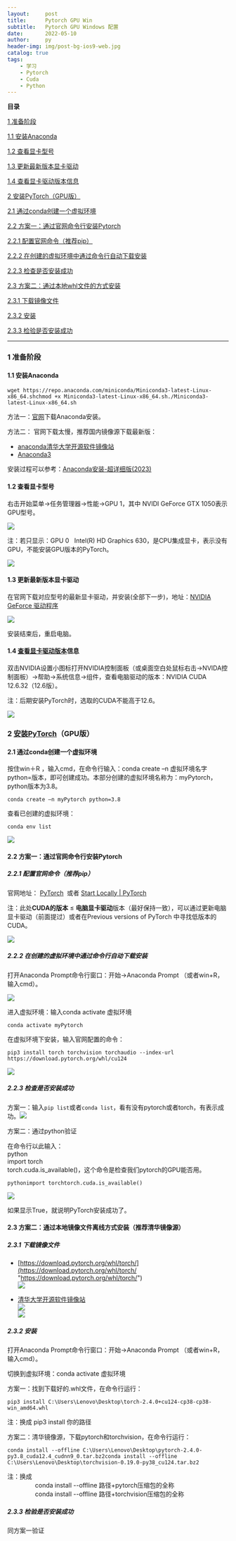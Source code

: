 ```yaml
---
layout:     post
title:      Pytorch GPU Win
subtitle:   Pytorch GPU Windows 配置
date:       2022-05-10
author:     py
header-img: img/post-bg-ios9-web.jpg
catalog: true
tags:
    - 学习
    - Pytorch
    - Cuda
    - Python
---
```


**目录**

[1 准备阶段](#t0)

[1.1 安装Anaconda](#t1)

[1.2 查看显卡型号](#t2)

[1.3 更新最新版本显卡驱动](#t3)

[1.4 查看显卡驱动版本信息](#t4)

[2 安装PyTorch（GPU版）](#t5)

[2.1 通过conda创建一个虚拟环境](#t6)

[2.2 方案一：通过官网命令行安装Pytorch](#t7)

[2.2.1 配置官网命令（推荐pip）](#2.2.1%20%E9%85%8D%E7%BD%AE%E5%AE%98%E7%BD%91%E5%91%BD%E4%BB%A4)

[2.2.2 在创建的虚拟环境中通过命令行自动下载安装](#2.2.2%20%E5%9C%A8%E5%88%9B%E5%BB%BA%E7%9A%84%E8%99%9A%E6%8B%9F%E7%8E%AF%E5%A2%83%E4%B8%AD%E9%80%9A%E8%BF%87%E5%91%BD%E4%BB%A4%E8%A1%8C%E8%87%AA%E5%8A%A8%E4%B8%8B%E8%BD%BD%E5%AE%89%E8%A3%85)

[2.2.3 检查是否安装成功](#2.2.3%20%E6%A3%80%E6%9F%A5%E6%98%AF%E5%90%A6%E5%AE%89%E8%A3%85%E6%88%90%E5%8A%9F)

[2.3 方案二：通过本地whl文件的方式安装](#t8)

[2.3.1 下载镜像文件](#2.3.1%20%E4%B8%8B%E8%BD%BD%E9%95%9C%E5%83%8F%E6%96%87%E4%BB%B6)

[2.3.2 安装](#2.3.2%20%E5%AE%89%E8%A3%85)

[2.3.3 检验是否安装成功](#2.3.3%20%E6%A3%80%E9%AA%8C%E6%98%AF%E5%90%A6%E5%AE%89%E8%A3%85%E6%88%90%E5%8A%9F)

* * *

### 1 准备阶段

#### 1.1 安装Anaconda

    wget https://repo.anaconda.com/miniconda/Miniconda3-latest-Linux-x86_64.shchmod +x Miniconda3-latest-Linux-x86_64.sh./Miniconda3-latest-Linux-x86_64.sh

方法一：[官网](https://www.anaconda.com/download/ "官网")下载Anaconda安装。

方法二： 官网下载太慢，推荐国内镜像源下载最新版：

*   [anaconda清华大学开源软件镜像站](https://mirrors.tuna.tsinghua.edu.cn/anaconda/archive/ "anaconda清华大学开源软件镜像站")
*   [Anaconda3](https://repo.anaconda.com/archive/ "Anaconda3")
    

安装过程可以参考：[Anaconda安装-超详细版(2023)](https://blog.csdn.net/weixin_43412762/article/details/129599741?ops_request_misc=%257B%2522request%255Fid%2522%253A%2522172260622316800207062977%2522%252C%2522scm%2522%253A%252220140713.130102334..%2522%257D&request_id=172260622316800207062977&biz_id=0&utm_medium=distribute.pc_search_result.none-task-blog-2~all~top_positive~default-1-129599741-null-null.142%5Ev100%5Epc_search_result_base3&utm_term=anaconda%E5%AE%89%E8%A3%85&spm=1018.2226.3001.4187 "Anaconda安装-超详细版(2023)")

#### 1.2 查看显卡型号

右击开始菜单→任务管理器→性能→GPU 1，其中 NVIDI GeForce GTX 1050表示GPU型号。 

![](https://i-blog.csdnimg.cn/direct/05fd173c886144b4869858252351383d.png)

注：若只显示：GPU 0   Intel(R) HD Graphics 630，是CPU集成显卡，表示没有GPU，不能安装GPU版本的PyTorch。

![](https://i-blog.csdnimg.cn/direct/f6064ccf9d36433e9230246851d943e1.png)

#### 1.3 更新最新版本显卡驱动

在官网下载对应型号的最新显卡驱动，并安装(全部下一步)，地址：[NVIDIA GeForce 驱动程序](https://www.nvidia.cn/geforce/drivers/ "NVIDIA GeForce 驱动程序")

![](https://i-blog.csdnimg.cn/direct/36ed3fdd039540cbb7b3ab2ff30a48b3.png)

安装结束后，重启电脑。

#### 1.4 [查看显卡驱动版本](https://so.csdn.net/so/search?q=%E6%9F%A5%E7%9C%8B%E6%98%BE%E5%8D%A1%E9%A9%B1%E5%8A%A8%E7%89%88%E6%9C%AC&spm=1001.2101.3001.7020)信息

双击NVIDIA设置小图标打开NVIDIA控制面板（或桌面空白处鼠标右击→NVIDA控制面板）→帮助→系统信息→组件，查看电脑驱动的版本：NVIDIA CUDA 12.6.32（12.6版）。

注：后期安装PyTorch时，选取的CUDA不能高于12.6。

![](https://i-blog.csdnimg.cn/direct/5e54f1e51dfe457485185dde0cc80a46.png)

### 2 [安装PyTorch](https://so.csdn.net/so/search?q=%E5%AE%89%E8%A3%85PyTorch&spm=1001.2101.3001.7020)（GPU版）

#### 2.1 通过conda创建一个虚拟环境

按住win＋R ，输入cmd，在命令行输入：conda create –n 虚拟环境名字 python=版本，即可创建成功。本部分创建的虚拟环境名称为：myPytorch，python版本为3.8。

    conda create –n myPytorch python=3.8
    

查看已创建的虚拟环境：

    conda env list

![](https://i-blog.csdnimg.cn/direct/54e9c8a5300a4b8cad064db14c44b333.png)

#### 2.2 方案一：通过官网命令行安装Pytorch

##### 2.2.1 配置官网命令（推荐pip）

官网地址： [PyTorch](https://pytorch.org/ "PyTorch")  或者 [Start Locally | PyTorch](https://pytorch.org/get-started/locally/ "Start Locally | PyTorch")

注：此处**CUDA的版本** ≤ **电脑显卡驱动**版本（最好保持一致），可以通过更新电脑显卡驱动（前面提过）或者在Previous versions of PyTorch 中寻找低版本的CUDA。

![](https://i-blog.csdnimg.cn/direct/8d25dfb0de75495298a2cf95fa725e9e.png)

##### 2.2.2 在创建的虚拟环境中通过命令行自动下载安装

打开Anaconda Prompt命令行窗口：开始→Anaconda Prompt （或者win+R，输入cmd）。

![](https://i-blog.csdnimg.cn/direct/49e2b075cdd0463697ec8082104ea786.png)

进入虚拟环境：输入conda activate 虚拟环境

    conda activate myPytorch
    

在虚拟环境下安装，输入官网配置的命令：

    pip3 install torch torchvision torchaudio --index-url https://download.pytorch.org/whl/cu124

![](https://i-blog.csdnimg.cn/direct/3b4cc509be70413aa5fb72824ad17bbd.png)

##### 2.2.3 检查是否安装成功

方案一：输入`pip list`或者`conda list`，看有没有pytorch或者torch，有表示成功。![](https://i-blog.csdnimg.cn/direct/981bce14edac4b3c92f99c56eb85d62c.png)

方案二：通过python验证

在命令行以此输入：  
python  
import torch  
torch.cuda.is\_available()，这个命令是检查我们pytorch的GPU能否用。

    pythonimport torchtorch.cuda.is_available()

![](https://i-blog.csdnimg.cn/direct/00653efcb95f400097825023c4c68e06.png)

如果显示True，就说明PyTorch安装成功了。

#### 2.3 方案二：通过本地镜像文件离线方式安装（推荐清华镜像源）

##### 2.3.1 下载镜像文件

*   [https://download.pytorch.org/whl/torch/](https://download.pytorch.org/whl/torch/ "https://download.pytorch.org/whl/torch/")  
    ![](https://i-blog.csdnimg.cn/direct/996986f10f484a24af53be39bc388d72.png)

*   [清华大学开源软件镜像站](https://mirrors.tuna.tsinghua.edu.cn/anaconda/cloud/pytorch/win-64/ "清华大学开源软件镜像站")  
    ![](https://i-blog.csdnimg.cn/direct/87f2336f14fb4323acc9f860dd1a5085.png)  
    ![](https://i-blog.csdnimg.cn/direct/cc36a27e92d7425ca0ba16ea014df5a7.png)

##### 2.3.2 安装

打开Anaconda Prompt命令行窗口：开始→Anaconda Prompt （或者win+R，输入cmd）。

切换到虚拟环境：conda activate 虚拟环境     

方案一：找到下载好的.whl文件，在命令行运行：

    pip3 install C:\Users\Lenovo\Desktop\torch-2.4.0+cu124-cp38-cp38-win_amd64.whl

注：换成 pip3 install 你的路径

方案二：清华镜像源，下载pytorch和torchvision，在命令行运行：

    conda install --offline C:\Users\Lenovo\Desktop\pytorch-2.4.0-py3.8_cuda12.4_cudnn9_0.tar.bz2conda install --offline C:\Users\Lenovo\Desktop\torchvision-0.19.0-py38_cu124.tar.bz2

注：换成  
                conda install --offline 路径+pytorch压缩包的全称  
                conda install --offline 路径+torchvision压缩包的全称

##### 2.3.3 检验是否安装成功

同方案一验证